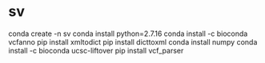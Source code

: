 # sv

conda create -n sv
conda install python=2.7.16
conda install -c bioconda vcfanno
pip install xmltodict
pip install dicttoxml
conda install numpy
conda install -c bioconda ucsc-liftover
pip install vcf_parser
